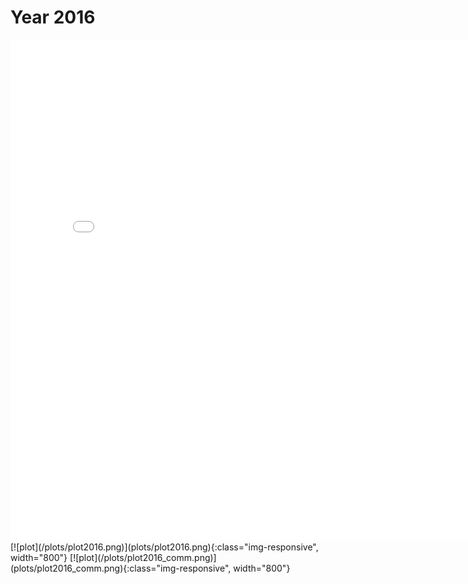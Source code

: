 # Year 2016
<embed type="text/html" src="plots/plot2016_750.html" width="800" height="800">
<div class="flourish-embed flourish-network" data-src="visualisation/8149786"><script src="https://public.flourish.studio/resources/embed.js"></script></div> 
[![plot](/plots/plot2016.png)](plots/plot2016.png){:class="img-responsive", width="800"}
[![plot](/plots/plot2016_comm.png)](plots/plot2016_comm.png){:class="img-responsive", width="800"}

